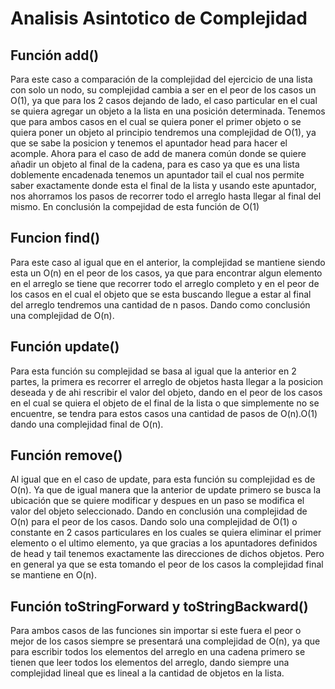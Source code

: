 # Analisis Asintotico de Complejidad
## Función add()

Para este caso a comparación de la complejidad del ejercicio de una lista con solo un nodo, su complejidad cambia a ser en el peor de los casos un O(1), ya que para los 2 casos dejando de lado, el caso particular en el cual se quiera agregar un objeto a la lista en una posición determinada. Tenemos que para ambos casos en el cual se quiera poner el primer objeto o se quiera poner un objeto al principio tendremos una complejidad de O(1), ya que se sabe la posicion y tenemos el apuntador head para hacer el acomple. Ahora para el caso de add de manera común donde se quiere añadir un objeto al final de la cadena, para es caso ya que es una lista doblemente encadenada tenemos un apuntador tail el cual nos permite saber exactamente donde esta el final de la lista y usando este apuntador, nos ahorramos los pasos de recorrer todo el arreglo hasta llegar al final del mismo. En conclusión la compejidad de esta función de O(1)

## Funcion find()

Para este caso al igual que en el anterior, la complejidad se mantiene siendo esta un O(n) en el peor de los casos, ya que para encontrar algun elemento en el arreglo se tiene que recorrer todo el arreglo completo y en el peor de los casos en el cual el objeto que se esta buscando llegue a estar al final del arreglo tendremos una cantidad de n pasos. Dando como conclusión una complejidad de O(n).

## Función update()

Para esta función su complejidad se basa al igual que la anterior en 2 partes, la primera es recorrer el arreglo de objetos hasta llegar a la posicion deseada y de ahi rescribir el valor del objeto, dando en el peor de los casos en el cual se quiera el objeto de el final de la lista o que simplemente no se encuentre, se tendra para estos casos una cantidad de pasos de O(n).O(1) dando una complejidad final de O(n).

## Función remove()
Al igual que en el caso de update, para esta función su complejidad es de O(n). Ya que de igual manera que la anterior de update primero se busca la ubicación que se quiere modificar y despues en un paso se modifica el valor del objeto seleccionado. Dando en conclusión una complejidad de O(n) para el peor de los casos. Dando solo una complejidad de O(1) o constante en 2 casos particulares en los cuales se quiera eliminar el primer elemento o el ultimo elemento, ya que gracias a los apuntadores definidos de head y tail tenemos exactamente las direcciones de dichos objetos. Pero en general ya que se esta tomando el peor de los casos la complejidad final se mantiene en O(n).

## Función toStringForward y toStringBackward()
Para ambos casos de las funciones sin importar si este fuera el peor o mejor de los casos siempre se presentará una complejidad de O(n), ya que para escribir todos los elementos del arreglo en una cadena primero se tienen que leer todos los elementos del arreglo, dando siempre una complejidad lineal que es lineal a la cantidad de objetos en la lista.
